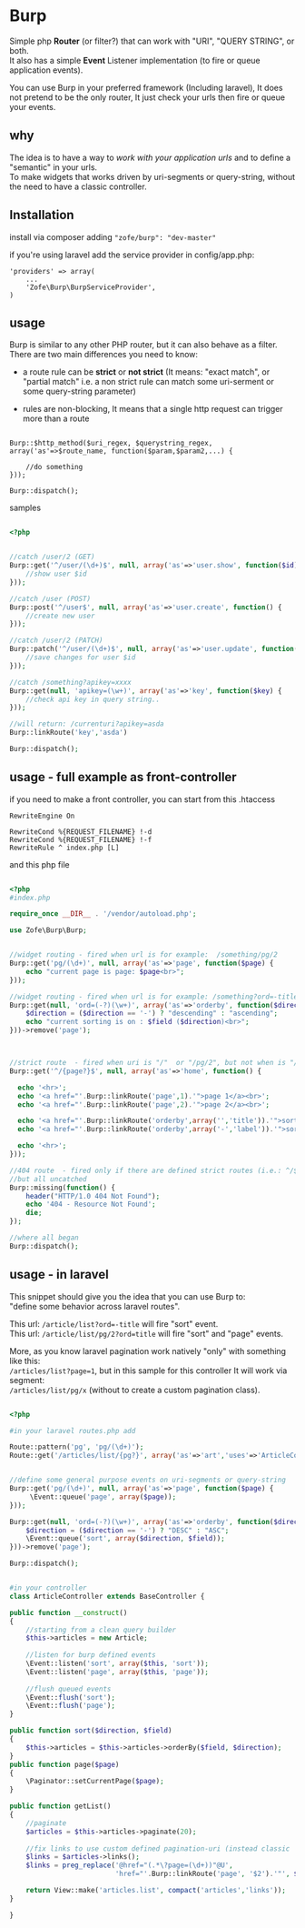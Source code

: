 Burp
============

Simple php __Router__ (or filter?) that can work with "URI", "QUERY STRING", or both.  
It also has a simple __Event__ Listener implementation (to fire or queue application events).

You can use Burp in your preferred framework (Including laravel), It does not pretend to be the only router, It just check your urls then fire or queue your events.


## why

The idea is to have a way to _work with your application urls_ and to define a "semantic" in your urls.<br />
To make widgets that works driven by  uri-segments or query-string, without the need to have a classic controller.

## Installation

install via composer adding ```"zofe/burp": "dev-master"```

if you're using laravel add the service provider in config/app.php:
    
    'providers' => array(
        ...
        'Zofe\Burp\BurpServiceProvider',
    )
    
## usage

Burp is similar to any other PHP router, but it can also behave as a filter.  
There are two main differences you need to know:

  - a route rule can be __strict__ or __not strict__ (It means: "exact match", or "partial match" i.e. a non strict rule can match some uri-serment or some query-string parameter)

  - rules are non-blocking, It means that a single http request can trigger more than a route 
  
```

Burp::$http_method($uri_regex, $querystring_regex, array('as'=>$route_name, function($param,$param2,...) {
    
	//do something
}));

Burp::dispatch();
```

samples

```php

<?php


//catch /user/2 (GET)
Burp::get('^/user/(\d+)$', null, array('as'=>'user.show', function($id) {
    //show user $id
}));

//catch /user (POST)
Burp::post('^/user$', null, array('as'=>'user.create', function() {
    //create new user
}));

//catch /user/2 (PATCH)
Burp::patch('^/user/(\d+)$', null, array('as'=>'user.update', function($id) {
    //save changes for user $id
}));

//catch /something?apikey=xxxx
Burp::get(null, 'apikey=(\w+)', array('as'=>'key', function($key) {
    //check api key in query string..
}));

//will return: /currenturi?apikey=asda
Burp::linkRoute('key','asda')

Burp::dispatch();
```


## usage - full example as front-controller



if you need to make a front controller, you can start from this .htaccess

    RewriteEngine On

    RewriteCond %{REQUEST_FILENAME} !-d
    RewriteCond %{REQUEST_FILENAME} !-f
    RewriteRule ^ index.php [L]
    
and this php file
```php

<?php
#index.php

require_once __DIR__ . '/vendor/autoload.php';

use Zofe\Burp\Burp;


//widget routing - fired when url is for example:  /something/pg/2
Burp::get('pg/(\d+)', null, array('as'=>'page', function($page) {
    echo "current page is page: $page<br>";
}));

//widget routing - fired when url is for example: /something?ord=-title
Burp::get(null, 'ord=(-?)(\w+)', array('as'=>'orderby', function($direction, $field) {
    $direction = ($direction == '-') ? "descending" : "ascending";
    echo "current sorting is on : $field ($direction)<br>";
}))->remove('page');



//strict route  - fired when uri is "/"  or "/pg/2", but not when is "/something/pag/2" ...
Burp::get('^/{page?}$', null, array('as'=>'home', function() {

  echo '<hr>';
  echo '<a href="'.Burp::linkRoute('page',1).'">page 1</a><br>';
  echo '<a href="'.Burp::linkRoute('page',2).'">page 2</a><br>';

  echo '<a href="'.Burp::linkRoute('orderby',array('','title')).'">sort title up</a><br>';
  echo '<a href="'.Burp::linkRoute('orderby',array('-','label')).'">sort label down</a><br>';

  echo '<hr>';
}));

//404 route  - fired only if there are defined strict routes (i.e.: ^/$ or ^.*$)  
//but all uncatched
Burp::missing(function() {
    header("HTTP/1.0 404 Not Found");
    echo '404 - Resource Not Found';
    die;
});

//where all began
Burp::dispatch();
```


## usage - in laravel 

This snippet should give you the idea that you can use Burp to:  
"define some behavior across laravel routes".  

This url: `/article/list?ord=-title` will fire "sort"  event.  
This url: `/article/list/pg/2?ord=title`  will fire "sort" and "page" events.

More, as you know laravel pagination work natively "only" with something like this:  
`/articles/list?page=1`,  but in this sample for this controller It will work via segment:  
`/articles/list/pg/x` (without to create a custom pagination class).


```php

<?php

#in your laravel routes.php add

Route::pattern('pg', 'pg/(\d+)');
Route::get('/articles/list/{pg?}', array('as'=>'art','uses'=>'ArticleController@getList'));


//define some general purpose events on uri-segments or query-string
Burp::get('pg/(\d+)', null, array('as'=>'page', function($page) {
     \Event::queue('page', array($page));
}));

Burp::get(null, 'ord=(-?)(\w+)', array('as'=>'orderby', function($direction, $field) {
    $direction = ($direction == '-') ? "DESC" : "ASC";
    \Event::queue('sort', array($direction, $field));
}))->remove('page');

Burp::dispatch();


#in your controller 
class ArticleController extends BaseController {

public function __construct()
{
    //starting from a clean query builder
    $this->articles = new Article;
    
    //listen for burp defined events
    \Event::listen('sort', array($this, 'sort'));
    \Event::listen('page', array($this, 'page'));
    
    //flush queued events
    \Event::flush('sort');
    \Event::flush('page');
}

public function sort($direction, $field)
{
    $this->articles = $this->articles->orderBy($field, $direction);
}
public function page($page)
{
    \Paginator::setCurrentPage($page);
}

public function getList()
{
    //paginate
    $articles = $this->articles->paginate(20);
    
    //fix links to use custom defined pagination-uri (instead classic 'page=?')
    $links = $articles->links();
    $links = preg_replace('@href="(.*\?page=(\d+))"@U', 
                          'href="'.Burp::linkRoute('page', '$2').'"', $links);

    return View::make('articles.list', compact('articles','links'));
}

}
```




